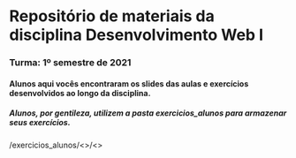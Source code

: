 # Repositório de materiais da disciplina Desenvolvimento Web I
### Turma: 1º semestre de 2021

#### Alunos aqui vocês encontraram os slides das aulas e exercícios desenvolvidos ao longo da disciplina.

##### Alunos, por gentileza, utilizem a pasta exercicios_alunos para armazenar seus exercícios.

<p> /exercicios_alunos/<<seu nome>>/<<arquivos>> </p>